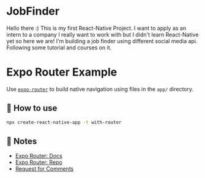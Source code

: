 # JobFinder

Hello there :) This is my first React-Native Project. I want to apply as an intern to a company I really want to work with but I didn't learn React-Native yet so here we are! I'm building a job finder using different social media api. Following some tutorial and courses on it.

# Expo Router Example

Use [`expo-router`](https://expo.github.io/router) to build native navigation using files in the `app/` directory.

## 🚀 How to use

```sh
npx create-react-native-app -t with-router
```

## 📝 Notes

- [Expo Router: Docs](https://expo.github.io/router)
- [Expo Router: Repo](https://github.com/expo/router)
- [Request for Comments](https://github.com/expo/router/discussions/1)
